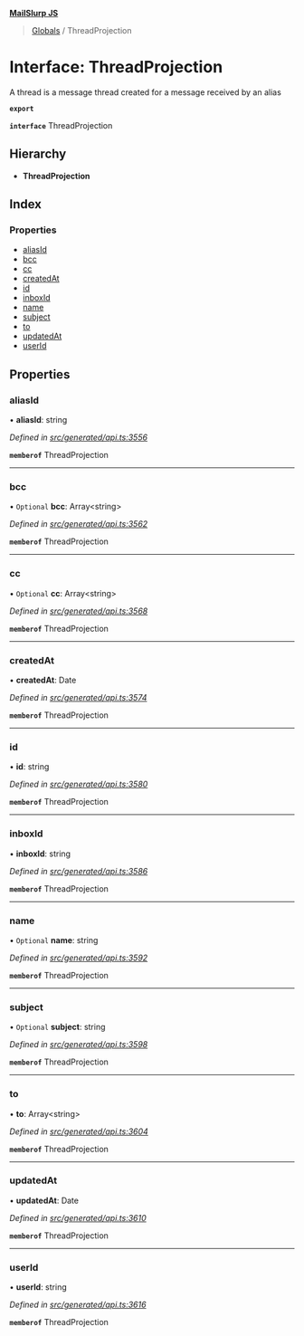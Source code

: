 **[MailSlurp JS](../README.md)**

> [Globals](../README.md) / ThreadProjection

# Interface: ThreadProjection

A thread is a message thread created for a message received by an alias

**`export`** 

**`interface`** ThreadProjection

## Hierarchy

* **ThreadProjection**

## Index

### Properties

* [aliasId](threadprojection.md#aliasid)
* [bcc](threadprojection.md#bcc)
* [cc](threadprojection.md#cc)
* [createdAt](threadprojection.md#createdat)
* [id](threadprojection.md#id)
* [inboxId](threadprojection.md#inboxid)
* [name](threadprojection.md#name)
* [subject](threadprojection.md#subject)
* [to](threadprojection.md#to)
* [updatedAt](threadprojection.md#updatedat)
* [userId](threadprojection.md#userid)

## Properties

### aliasId

•  **aliasId**: string

*Defined in [src/generated/api.ts:3556](https://github.com/mailslurp/mailslurp-client/blob/359c034/src/generated/api.ts#L3556)*

**`memberof`** ThreadProjection

___

### bcc

• `Optional` **bcc**: Array\<string>

*Defined in [src/generated/api.ts:3562](https://github.com/mailslurp/mailslurp-client/blob/359c034/src/generated/api.ts#L3562)*

**`memberof`** ThreadProjection

___

### cc

• `Optional` **cc**: Array\<string>

*Defined in [src/generated/api.ts:3568](https://github.com/mailslurp/mailslurp-client/blob/359c034/src/generated/api.ts#L3568)*

**`memberof`** ThreadProjection

___

### createdAt

•  **createdAt**: Date

*Defined in [src/generated/api.ts:3574](https://github.com/mailslurp/mailslurp-client/blob/359c034/src/generated/api.ts#L3574)*

**`memberof`** ThreadProjection

___

### id

•  **id**: string

*Defined in [src/generated/api.ts:3580](https://github.com/mailslurp/mailslurp-client/blob/359c034/src/generated/api.ts#L3580)*

**`memberof`** ThreadProjection

___

### inboxId

•  **inboxId**: string

*Defined in [src/generated/api.ts:3586](https://github.com/mailslurp/mailslurp-client/blob/359c034/src/generated/api.ts#L3586)*

**`memberof`** ThreadProjection

___

### name

• `Optional` **name**: string

*Defined in [src/generated/api.ts:3592](https://github.com/mailslurp/mailslurp-client/blob/359c034/src/generated/api.ts#L3592)*

**`memberof`** ThreadProjection

___

### subject

• `Optional` **subject**: string

*Defined in [src/generated/api.ts:3598](https://github.com/mailslurp/mailslurp-client/blob/359c034/src/generated/api.ts#L3598)*

**`memberof`** ThreadProjection

___

### to

•  **to**: Array\<string>

*Defined in [src/generated/api.ts:3604](https://github.com/mailslurp/mailslurp-client/blob/359c034/src/generated/api.ts#L3604)*

**`memberof`** ThreadProjection

___

### updatedAt

•  **updatedAt**: Date

*Defined in [src/generated/api.ts:3610](https://github.com/mailslurp/mailslurp-client/blob/359c034/src/generated/api.ts#L3610)*

**`memberof`** ThreadProjection

___

### userId

•  **userId**: string

*Defined in [src/generated/api.ts:3616](https://github.com/mailslurp/mailslurp-client/blob/359c034/src/generated/api.ts#L3616)*

**`memberof`** ThreadProjection
